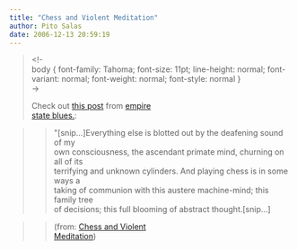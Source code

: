 ```yaml
---
title: "Chess and Violent Meditation"
author: Pito Salas
date: 2006-12-13 20:59:19
---
```


>
> <!-  
>  body { font-family: Tahoma; font-size: 11pt; line-height: normal; font-
> variant: normal; font-weight: normal; font-style: normal }  
>  ->
>
> Check out [this post](<http://get.wis.dm/danielsalas/?p=50>) from [empire  
> state blues.](<http://get.wis.dm/danielsalas>):
>

>> "[snip…]Everything else is blotted out by the deafening sound of my  
>  own consciousness, the ascendant primate mind, churning on all of its  
>  terrifying and unknown cylinders. And playing chess is in some ways a  
>  taking of communion with this austere machine-mind; this family tree  
>  of decisions; this full blooming of abstract thought.[snip…]
>>

>> (from: [Chess and Violent  
>  Meditation](<http://get.wis.dm/danielsalas/?p=50>))


